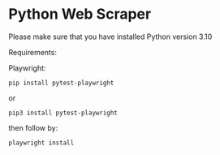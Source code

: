 # Python Web Scraper

Please make sure that you have installed Python version 3.10

Requirements:

Playwright:

`pip install pytest-playwright`

or 

`pip3 install pytest-playwright`

then follow by:

`playwright install`
